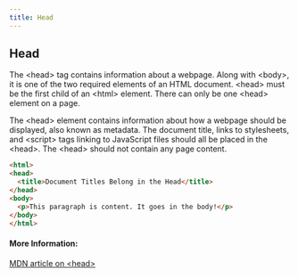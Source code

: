 ```yaml
---
title: Head
---
```

## Head

<p>The &lt;head&gt; tag contains information about a webpage. Along with &lt;body&gt;, it is one of the two required elements of an HTML document. &lt;head&gt; must be the first child of an &lt;html&gt; element. There can only be one &lt;head&gt; element on a page. 

The &lt;head&gt; element contains information about how a webpage should be displayed, also known as metadata. The document title, links to stylesheets, and &lt;script&gt; tags linking to JavaScript files should all be placed in the &lt;head&gt;.  The &lt;head&gt; should not contain any page content.

  ```html
  <html>
  <head>
    <title>Document Titles Belong in the Head</title>
  </head>
  <body>
    <p>This paragraph is content. It goes in the body!</p>
  </body>
</html>
  ```
#### More Information:
<!-- Please add any articles you think might be helpful to read before writing the article -->
<a href='https://developer.mozilla.org/en-US/docs/Web/HTML/Element/head' target='_blank' rel='nofollow'> MDN article on &lt;head&gt; </a>


